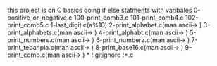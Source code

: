 this project is on C basics doing if else statments with varibales
0-positive_or_negative.c
100-print_comb3.c
101-print_comb4.c
102-print_comb5.c
1-last_digit.c(a%10)
2-print_alphabet.c(man ascii-> )
3-print_alphabets.c(man ascii-> )
4-print_alphabt.c(man ascii-> )
5-print_numbers.c(man ascii-> )
6-print_numberz.c(man ascii-> )
7-print_tebahpla.c(man ascii-> )
8-print_base16.c(man ascii-> )
9-print_comb.c(man ascii-> )
*
!.gitignore
!*.c
